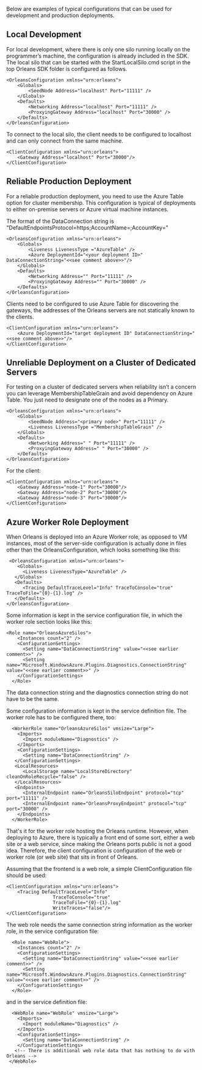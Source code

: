 Below are examples of typical configurations that can be used for development and production deployments.

## Local Development 
For local development, where there is only one silo running locally on the programmer’s machine, the configuration is already included in the SDK. The local silo that can be started with the StartLocalSilo.cmd script in the top Orleans SDK folder is configured as follows.

    <OrleansConfiguration xmlns="urn:orleans">
        <Globals>
            <SeedNode Address="localhost" Port="11111" />
        </Globals>
        <Defaults>
            <Networking Address="localhost" Port="11111" />
            <ProxyingGateway Address="localhost" Port="30000" />
        </Defaults>
    </OrleansConfiguration>


To connect to the local silo, the client needs to be configured to localhost and can only connect from the same machine.

    <ClientConfiguration xmlns="urn:orleans">
        <Gateway Address="localhost" Port="30000"/>
    </ClientConfiguration>


## Reliable Production Deployment 
For a reliable production deployment, you need to use the Azure Table option for cluster membership. This configuration is typical of deployments to either on-premise servers or Azure virtual machine instances.

 The format of the DataConnection string is "DefaultEndpointsProtocol=https;AccountName=<Azure storage account>;AccountKey=<Azure table storage account key>"


    <OrleansConfiguration xmlns="urn:orleans">
        <Globals>
            <Liveness LivenessType ="AzureTable" />
            <Azure DeploymentId="<your deployment ID>" DataConnectionString="<<see comment above>>"/>
        </Globals>
        <Defaults>
            <Networking Address="" Port="11111" />
            <ProxyingGateway Address="" Port="30000" />
        </Defaults>
    </OrleansConfiguration>


Clients need to be configured to use Azure Table for discovering the gateways, the addresses of the Orleans servers are not statically known to the clients.

    <ClientConfiguration xmlns="urn:orleans">
        <Azure DeploymentId="target deployment ID" DataConnectionString="<<see comment above>>"/>
    </ClientConfiguration>


## Unreliable Deployment on a Cluster of Dedicated Servers 
For testing on a cluster of dedicated servers when reliability isn’t a concern you can leverage MembershipTableGrain and avoid dependency on Azure Table. You just need to designate one of the nodes as a Primary.


    <OrleansConfiguration xmlns="urn:orleans">
        <Globals>
            <SeedNode Address="<primary node>" Port="11111" />
            <Liveness LivenessType ="MembershipTableGrain" />
        </Globals>
        <Defaults>
            <Networking Address=" " Port="11111" />
            <ProxyingGateway Address=" " Port="30000" />
        </Defaults>
    </OrleansConfiguration>


 For the client:


    <ClientConfiguration xmlns="urn:orleans">
        <Gateway Address="node-1" Port="30000"/>
        <Gateway Address="node-2" Port="30000"/>
        <Gateway Address="node-3" Port="30000"/>
    </ClientConfiguration>


## Azure Worker Role Deployment
When Orleans is deployed into an Azure Worker role, as opposed to VM instances, most of the server-side configuration is actually done in files other than the OrleansConfiguration, which looks something like this:


     <OrleansConfiguration xmlns="urn:orleans">
        <Globals>
          <Liveness LivenessType="AzureTable" />
       </Globals>
       <Defaults>
          <Tracing DefaultTraceLevel="Info" TraceToConsole="true" TraceToFile="{0}-{1}.log" />
       </Defaults>
    </OrleansConfiguration>


 Some information is kept in the service configuration file, in which the worker role section looks like this:

    <Role name="OrleansAzureSilos">
        <Instances count="2" />
        <ConfigurationSettings>
          <Setting name="DataConnectionString" value="<<see earlier comment>>" />
          <Setting name="Microsoft.WindowsAzure.Plugins.Diagnostics.ConnectionString" value="<<see earlier comment>>" />
        </ConfigurationSettings>
      </Role>


The data connection string and the diagnostics connection string do not have to be the same.

Some configuration information is kept in the service definition file. The worker role has to be configured there, too:

      <WorkerRole name="OrleansAzureSilos" vmsize="Large">
        <Imports>
          <Import moduleName="Diagnostics" />
        </Imports>
        <ConfigurationSettings>
          <Setting name="DataConnectionString" />
       </ConfigurationSettings>
       <LocalResources>
          <LocalStorage name="LocalStoreDirectory" cleanOnRoleRecycle="false" />
       </LocalResources>
       <Endpoints>
          <InternalEndpoint name="OrleansSiloEndpoint" protocol="tcp" port="11111" />
          <InternalEndpoint name="OrleansProxyEndpoint" protocol="tcp" port="30000" />
        </Endpoints>
      </WorkerRole>


That's it for the worker role hosting the Orleans runtime. However, when deploying to Azure, there is typically a front end of some sort, either a web site or a web service, since making the Orleans ports public is not a good idea. Therefore, the client configuration is configuration of the web or worker role (or web site) that sits in front of Orleans.

 Assuming that the frontend is a web role, a simple ClientConfiguration file should be used:

    <ClientConfiguration xmlns="urn:orleans">
	    <Tracing DefaultTraceLevel="Info" 
                     TraceToConsole="true" 
                     TraceToFile="{0}-{1}.log"
                     WriteTraces="false"/>
    </ClientConfiguration>

 The web role needs the same connection string information as the worker role, in the service configuration file:

      <Role name="WebRole">
        <Instances count="2" />
        <ConfigurationSettings>
          <Setting name="DataConnectionString" value="<<see earlier comment>>" />
          <Setting name="Microsoft.WindowsAzure.Plugins.Diagnostics.ConnectionString" value="<<see earlier comment>>" />
        </ConfigurationSettings>
      </Role>

 and in the service definition file:

      <WebRole name="WebRole" vmsize="Large">
        <Imports>
          <Import moduleName="Diagnostics" />
        </Imports>
        <ConfigurationSettings>
          <Setting name="DataConnectionString" />
        </ConfigurationSettings>
       <!-- There is additional web role data that has nothing to do with Orleans -->
     </WebRole>

